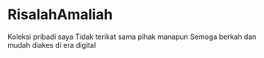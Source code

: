 # RisalahAmaliah

Koleksi pribadi 
saya Tidak terikat sama pihak manapun
Semoga berkah dan mudah diakes di era digital

